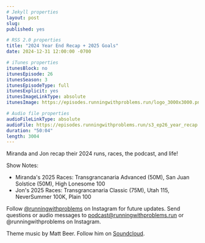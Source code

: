 ```yaml
---
# Jekyll properties
layout: post
slug:
published: yes

# RSS 2.0 properties
title: "2024 Year End Recap + 2025 Goals"
date: 2024-12-31 12:00:00 -0700

# iTunes properties
itunesBlock: no
itunesEpisode: 26
itunesSeason: 3
itunesEpisodeType: full
itunesExplicit: yes
itunesImageLinkType: absolute
itunesImage: https://episodes.runningwithproblems.run/logo_3000x3000.png

# Audio file properties
audioFileLinkType: absolute
audioFile: https://episodes.runningwithproblems.run/s3_ep26_year_recap.mp3
duration: "50:04"
length: 3004
---
```


Miranda and Jon recap their 2024 runs, races, the podcast, and life!

Show Notes:
- Miranda's 2025 Races: Transgrancanaria Advanced (50M), San Juan Solstice (50M), High Lonesome 100
- Jon's 2025 Races: Transgrancanaria Classic (75M), Utah 115, NeverSummer 100K, Plain 100

Follow [@runningwithproblems](https://www.instagram.com/runningwithproblems/) on Instagram for future updates. Send questions or audio messages to podcast@runningwithproblems.run or @runningwithproblems on Instagram.

Theme music by Matt Beer. Follow him on [Soundcloud](https://soundcloud.com/mattbeermusic).
